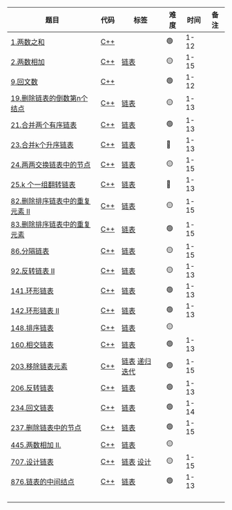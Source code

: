 | 题目                                                         | 代码                                      | 标签                                          | 难度 | 时间 | 备注 |
| ------------------------------------------------------------ | ----------------------------------------- | --------------------------------------------- | ---- | ---- | ---- |
| [1.两数之和](#1两数之和)                                    | [C++](1.两数之和.cpp)                     |                                               | 🟢    | 1-12 |      |
| [2.两数相加](#2两数相加)                                    | [C++](2.两数相加.cpp)                     | [链表](#链表)                                 | 🟡    | 1-15 |      |
| [9.回文数](#9回文数)                                        | [C++](9.回文数.cpp)                       |                                               | 🟢    | 1-12 |      |
| [19.删除链表的倒数第n个结点](#19删除链表的倒数第n个结点)    | [C++](19.删除链表的倒数第-n-个结点.cpp)   | [链表](#链表)                                 | 🟡    | 1-13 |      |
| [21.合并两个有序链表](#21.合并两个有序链表)                  | [C++](21.合并两个有序链表.cpp)            | [链表](#链表)                                 | 🟢    | 1-13 |      |
| [23.合并k个升序链表](#23.合并k个升序链表)                    | [C++](23.合并k个升序链表.cpp)             | [链表](#链表)                                 | 🔴    | 1-13 |      |
| [24.两两交换链表中的节点](#24.两两交换链表中的节点)          | [C++](24.两两交换链表中的节点.cpp)        | [链表](#链表)                                 | 🟡    | 1-15 |      |
| [25.k 个一组翻转链表](#25.k个一组翻转链表)                   | [C++](25.k-个一组翻转链表.cpp)            | [链表](#链表)                                 | 🔴    | 1-13 |      |
| [82.删除排序链表中的重复元素 II](#82.删除排序链表中的重复元素II) | [C++](82.删除排序链表中的重复元素-ii.cpp) | [链表](#链表)                                 | 🟡    | 1-15 |      |
| [83.删除排序链表中的重复元素](#83.删除排序链表中的重复元素)  | [C++](83.删除排序链表中的重复元素.cpp)    | [链表](#链表)                                 | 🟢    | 1-15 |      |
| [86.分隔链表](#86.分隔链表)                                  | [C++](86.分隔链表.cpp)                    | [链表](#链表)                                 | 🟡    | 1-15 |      |
| [92.反转链表 II](#92.反转链表II)                             | [C++](92.反转链表-ii.cpp)                 | [链表](#链表)                                 | 🟡    | 1-13 |      |
| [141.环形链表](#141.环形链表)                                | [C++](141.环形链表.cpp)                   | [链表](#链表)                                 | 🟢    | 1-13 |      |
| [142.环形链表 II](#142.环形链表II)                           | [C++](142.环形链表-ii.cpp)                | [链表](#链表)                                 | 🟢    | 1-13 |      |
| [148.排序链表](#148.排序链表)                                | [C++](148.排序链表.cpp)                   | [链表](#链表)                                 | 🟡    |      |      |
| [160.相交链表](#160.相交链表)                                | [C++](160.相交链表.cpp)                   | [链表](#链表)                                 | 🟢    | 1-13 |      |
| [203.移除链表元素](#203.移除链表元素)                        | [C++](203.移除链表元素.cpp)               | [链表](#链表) [递归](#递归算法) [迭代](#迭代) | 🟢    | 1-15 |      |
| [206.反转链表](#206.反转链表)                                | [C++](206.反转链表.cpp)                   | [链表](#链表)                                 | 🟢    | 1-13 |      |
| [234.回文链表](#234.回文链表)                                | [C++](234.回文链表.cpp)                   | [链表](#链表)                                 | 🟢    | 1-14 |      |
| [237.删除链表中的节点](#237.删除链表中的节点)                | [C++](237.删除链表中的节点.cpp)           | [链表](#链表)                                 | 🟢    | 1-15 |      |
| [445.两数相加 II.](#445.两数相加II)                          | [C++](445.两数相加-ii.cpp)                | [链表](#链表)                                 | 🟡    |      |      |
| [707.设计链表](#707.设计链表)                                | [C++](707.设计链表.cpp)                   | [链表](#链表)  [设计](#设计)                  | 🟡    | 1-15 |      |
| [876.链表的中间结点](#876.链表的中间结点)                    | [C++](876.链表的中间结点.cpp)             | [链表](#链表)                                 | 🟢    | 1-13 |      |
|                                                              |                                           |                                               |      |      |      |
|                                                              |                                           |                                               |      |      |      |
|                                                              |                                           |                                               |      |      |      |
|                                                              |                                           |                                               |      |      |      |


